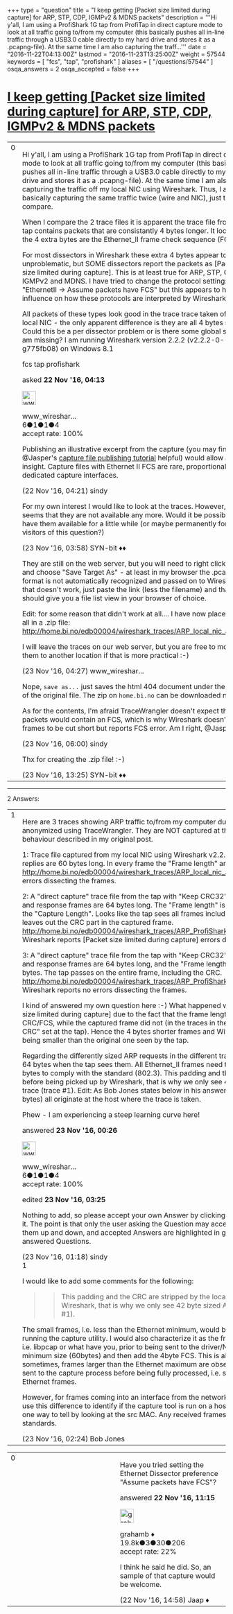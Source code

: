 +++
type = "question"
title = "I keep getting [Packet size limited during capture] for ARP, STP, CDP, IGMPv2 &amp; MDNS packets"
description = '''Hi y&#x27;all, I am using a ProfiShark 1G tap from ProfiTap in direct capture mode to look at all traffic going to/from my computer (this basically pushes all in-line traffic through a USB3.0 cable directly to my hard drive and stores it as a .pcapng-file).  At the same time I am also capturing the traff...'''
date = "2016-11-22T04:13:00Z"
lastmod = "2016-11-23T13:25:00Z"
weight = 57544
keywords = [ "fcs", "tap", "profishark" ]
aliases = [ "/questions/57544" ]
osqa_answers = 2
osqa_accepted = false
+++

<div class="headNormal">

# [I keep getting \[Packet size limited during capture\] for ARP, STP, CDP, IGMPv2 & MDNS packets](/questions/57544/i-keep-getting-packet-size-limited-during-capture-for-arp-stp-cdp-igmpv2-mdns-packets)

</div>

<div id="main-body">

<div id="askform">

<table id="question-table" style="width:100%;"><colgroup><col style="width: 50%" /><col style="width: 50%" /></colgroup><tbody><tr class="odd"><td style="width: 30px; vertical-align: top"><div class="vote-buttons"><span id="post-57544-upvote" class="ajax-command post-vote up" rel="nofollow" title="I like this post (click again to cancel)"> </span><div id="post-57544-score" class="post-score" title="current number of votes">0</div><span id="post-57544-downvote" class="ajax-command post-vote down" rel="nofollow" title="I dont like this post (click again to cancel)"> </span> <span id="favorite-mark" class="ajax-command favorite-mark" rel="nofollow" title="mark/unmark this question as favorite (click again to cancel)"> </span><div id="favorite-count" class="favorite-count"></div></div></td><td><div id="item-right"><div class="question-body"><p>Hi y'all, I am using a ProfiShark 1G tap from ProfiTap in direct capture mode to look at all traffic going to/from my computer (this basically pushes all in-line traffic through a USB3.0 cable directly to my hard drive and stores it as a .pcapng-file). At the same time I am also capturing the traffic off my local NIC using Wireshark. Thus, I am basically capturing the same traffic twice (wire and NIC), just to compare.</p><p>When I compare the 2 trace files it is apparent the trace file from the tap contains packets that are consistantly 4 bytes longer. It looks like the 4 extra bytes are the Ethernet_II frame check sequence (FCS).</p><p>For most dissectors in Wireshark these extra 4 bytes appear to be unproblematic, but SOME dissectors report the packets as [Packet size limited during capture]. This is at least true for ARP, STP, CDP, IGMPv2 and MDNS. I have tried to change the protocol setting: "EthernetII -&gt; Assume packets have FCS" but this appears to have no influence on how these protocols are interpreted by Wireshark.</p><p>All packets of these types look good in the trace trace taken off my local NIC - the only apparent difference is they are all 4 bytes shorter. Could this be a per dissector problem or is there some global setting I am missing? I am running Wireshark version 2.2.2 (v2.2.2-0-g775fb08) on Windows 8.1</p></div><div id="question-tags" class="tags-container tags"><span class="post-tag tag-link-fcs" rel="tag" title="see questions tagged &#39;fcs&#39;">fcs</span> <span class="post-tag tag-link-tap" rel="tag" title="see questions tagged &#39;tap&#39;">tap</span> <span class="post-tag tag-link-profishark" rel="tag" title="see questions tagged &#39;profishark&#39;">profishark</span></div><div id="question-controls" class="post-controls"></div><div class="post-update-info-container"><div class="post-update-info post-update-info-user"><p>asked <strong>22 Nov '16, 04:13</strong></p><img src="https://secure.gravatar.com/avatar/45daae8cb785375ded6a52706d3bb205?s=32&amp;d=identicon&amp;r=g" class="gravatar" width="32" height="32" alt="www_wireshark_no&#39;s gravatar image" /><p><span>www_wireshar...</span><br />
<span class="score" title="6 reputation points">6</span><span title="1 badges"><span class="badge1">●</span><span class="badgecount">1</span></span><span title="1 badges"><span class="silver">●</span><span class="badgecount">1</span></span><span title="4 badges"><span class="bronze">●</span><span class="badgecount">4</span></span><br />
<span class="accept_rate" title="Rate of the user&#39;s accepted answers">accept rate:</span> <span title="www_wireshark_no has one accepted answer">100%</span></p></div></div><div id="comments-container-57544" class="comments-container"><span id="57545"></span><div id="comment-57545" class="comment"><div id="post-57545-score" class="comment-score"></div><div class="comment-text"><p>Publishing an illustrative excerpt from the capture (you may find <span>@Jasper</span>'s <a href="https://blog.packet-foo.com/2016/11/the-wireshark-qa-trace-file-sharing-tutorial/">capture file publishing tutorial</a> helpful) would allow a better insight. Capture files with Ethernet II FCS are rare, proportionally to dedicated capture interfaces.</p></div><div id="comment-57545-info" class="comment-info"><span class="comment-age">(22 Nov '16, 04:21)</span> <span class="comment-user userinfo">sindy</span></div></div><span id="57566"></span><div id="comment-57566" class="comment"><div id="post-57566-score" class="comment-score"></div><div class="comment-text"><p>For my own interest I would like to look at the traces. However, it seems that they are not available any more. Would it be possible to have them available for a little while (or maybe permanently for future visitors of this question?)</p></div><div id="comment-57566-info" class="comment-info"><span class="comment-age">(23 Nov '16, 03:58)</span> <span class="comment-user userinfo">SYN-bit ♦♦</span></div></div><span id="57567"></span><div id="comment-57567" class="comment"><div id="post-57567-score" class="comment-score"></div><div class="comment-text"><p>They are still on the web server, but you will need to right click the link and choose "Save Target As" - at least in my browser the .pcapng format is not automatically recognized and passed on to Wireshark. If that doesn't work, just paste the link (less the filename) and that should give you a file list view in your browser of choice.</p><p>Edit: for some reason that didn't work at all.... I have now placed them all in a .zip file: <a href="http://home.bi.no/edb00004/wireshark_traces/ARP_local_nic_anon.zip">http://home.bi.no/edb00004/wireshark_traces/ARP_local_nic_anon.zip</a></p><p>I will leave the traces on our web server, but you are free to move them to another location if that is more practical :-)</p></div><div id="comment-57567-info" class="comment-info"><span class="comment-age">(23 Nov '16, 04:27)</span> <span class="comment-user userinfo">www_wireshar...</span></div></div><span id="57568"></span><div id="comment-57568" class="comment"><div id="post-57568-score" class="comment-score"></div><div class="comment-text"><p>Nope, <code>save as...</code> just saves the html 404 document under the name of the original file. The zip on <code>home.bi.no</code> can be downloaded normally.</p><p>As for the contents, I'm afraid TraceWrangler doesn't expect that the packets would contain an FCS, which is why Wireshark doesn't report frames to be cut short but reports FCS error. Am I right, <span>@Jasper</span>?</p></div><div id="comment-57568-info" class="comment-info"><span class="comment-age">(23 Nov '16, 06:00)</span> <span class="comment-user userinfo">sindy</span></div></div><span id="57585"></span><div id="comment-57585" class="comment"><div id="post-57585-score" class="comment-score"></div><div class="comment-text"><p>Thx for creating the .zip file! :-)</p></div><div id="comment-57585-info" class="comment-info"><span class="comment-age">(23 Nov '16, 13:25)</span> <span class="comment-user userinfo">SYN-bit ♦♦</span></div></div></div><div id="comment-tools-57544" class="comment-tools"></div><div class="clear"></div><div id="comment-57544-form-container" class="comment-form-container"></div><div class="clear"></div></div></td></tr></tbody></table>

------------------------------------------------------------------------

<div class="tabBar">

<span id="sort-top"></span>

<div class="headQuestions">

2 Answers:

</div>

</div>

<span id="57560"></span>

<div id="answer-container-57560" class="answer accepted-answer answered-by-owner">

<table style="width:100%;"><colgroup><col style="width: 50%" /><col style="width: 50%" /></colgroup><tbody><tr class="odd"><td style="width: 30px; vertical-align: top"><div class="vote-buttons"><span id="post-57560-upvote" class="ajax-command post-vote up" rel="nofollow" title="I like this post (click again to cancel)"> </span><div id="post-57560-score" class="post-score" title="current number of votes">1</div><span id="post-57560-downvote" class="ajax-command post-vote down" rel="nofollow" title="I dont like this post (click again to cancel)"> </span> <span class="accept-answer on" rel="nofollow" title="www_wireshark_no has selected this answer as the correct answer"> </span></div></td><td><div class="item-right"><div class="answer-body"><p>Here are 3 traces showing ARP traffic to/from my computer during pinging. The trace files have been anonymized using TraceWrangler. They are NOT captured at the same time, but show the same behaviour described in my original post.</p><p>1: Trace file captured from my local NIC using Wireshark v2.2.2 Requests are 42 bytes in length and replies are 60 bytes long. In every frame the "Frame length" and "Capture length" are the same. <a href="http://home.bi.no/edb00004/wireshark_traces/ARP_local_nic_anon.pcapng">http://home.bi.no/edb00004/wireshark_traces/ARP_local_nic_anon.pcapng</a> Wireshark reports no errors dissecting the frames.</p><p>2: A "direct capture" trace file from the tap with "Keep CRC32" unchecked on the tap. All ARP request and response frames are 64 bytes long. The "Frame length" is however always 4 bytes longer than the "Capture Length". Looks like the tap sees all frames including their 4 byte CRC on the wire, but leaves out the CRC part in the captured frame. <a href="http://home.bi.no/edb00004/wireshark_traces/ARP_ProfiShark_tap_do_not_KeepCRC32_anon.pcapng">http://home.bi.no/edb00004/wireshark_traces/ARP_ProfiShark_tap_do_not_KeepCRC32_anon.pcapng</a> Wireshark reports [Packet size limited during capture] errors dissecting the frames.</p><p>3: A "direct capture" trace file from the tap with "Keep CRC32" checked on the tap. All ARP request and response frames are 64 bytes long, and the "Frame length" and "Capture length" are both 64 bytes. The tap passes on the entire frame, including the CRC. <a href="http://home.bi.no/edb00004/wireshark_traces/ARP_ProfiShark_tap_KeepCRC32_anon.pcapng">http://home.bi.no/edb00004/wireshark_traces/ARP_ProfiShark_tap_KeepCRC32_anon.pcapng</a> Wireshark reports no errors dissecting the frames.</p><p>I kind of answered my own question here :-) What happened was that Wireshark threw the [Packet size limited during capture] due to the fact that the frame length reported by the tap included the CRC/FCS, while the captured frame did not (in the traces in the original post I did not have the "Keep CRC" set at the tap). Hence the 4 bytes shorter frames and Wireshark correctly marking them as being smaller than the original one seen by the tap.</p><p>Regarding the differently sized ARP requests in the different trace files - 42 bytes in the local trace vs 64 bytes when the tap sees them. All Ethernet_II frames need to be padded up to the minimum of 64 bytes to comply with the standard (802.3). This padding and the CRC are stripped by the local NIC before being picked up by Wireshark, that is why we only see 42 byte sized ARP requests in the client trace (trace #1). Edit: As Bob Jones states below in his answer to this post - the smaller frames (&lt;60 bytes) all originate at the host where the trace is taken.</p><p>Phew - I am experiencing a steep learning curve here!</p></div><div class="answer-controls post-controls"></div><div class="post-update-info-container"><div class="post-update-info post-update-info-user"><p>answered <strong>23 Nov '16, 00:26</strong></p><img src="https://secure.gravatar.com/avatar/45daae8cb785375ded6a52706d3bb205?s=32&amp;d=identicon&amp;r=g" class="gravatar" width="32" height="32" alt="www_wireshark_no&#39;s gravatar image" /><p><span>www_wireshar...</span><br />
<span class="score" title="6 reputation points">6</span><span title="1 badges"><span class="badge1">●</span><span class="badgecount">1</span></span><span title="1 badges"><span class="silver">●</span><span class="badgecount">1</span></span><span title="4 badges"><span class="bronze">●</span><span class="badgecount">4</span></span><br />
<span class="accept_rate" title="Rate of the user&#39;s accepted answers">accept rate:</span> <span title="www_wireshark_no has one accepted answer">100%</span></p></div><div class="post-update-info post-update-info-edited"><p><span> edited <strong>23 Nov '16, 03:25</strong> </span></p></div></div><div id="comments-container-57560" class="comments-container"><span id="57562"></span><div id="comment-57562" class="comment"><div id="post-57562-score" class="comment-score"></div><div class="comment-text"><p>Nothing to add, so please accept your own Answer by clicking the checkmark (not thumbs up) next to it. The point is that only the user asking the Question may accept Answers, all others can only vote them up and down, and accepted Answers are highlighted in green in the list to indicate usefully answered Questions.</p></div><div id="comment-57562-info" class="comment-info"><span class="comment-age">(23 Nov '16, 01:18)</span> <span class="comment-user userinfo">sindy</span></div></div><span id="57564"></span><div id="comment-57564" class="comment"><div id="post-57564-score" class="comment-score">1</div><div class="comment-text"><p>I would like to add some comments for the following:</p><blockquote><blockquote><p>This padding and the CRC are stripped by the local NIC before being picked up by Wireshark, that is why we only see 42 byte sized ARP requests in the client trace (trace #1).</p></blockquote></blockquote><p>The small frames, i.e. less than the Ethernet minimum, would be frames sent from the host that is running the capture utility. I would also characterize it as the frames get sent to the capture process, i.e. libpcap or what have you, prior to being sent to the driver/NIC, which will do the padding to the minimum size (60bytes) and then add the 4byte FCS. This is also true in general for offload engines: sometimes, frames larger than the Ethernet maximum are observed from the sending host as they are sent to the capture process before being fully processed, i.e. segmented, padded, etc., into standard Ethernet frames.</p><p>However, for frames coming into an interface from the network, they are typically the correct size. I use this difference to identify if the capture tool is run on a host, and which host - the small frames are one way to tell by looking at the src MAC. Any received frames are usually within the Ethernet standards.</p></div><div id="comment-57564-info" class="comment-info"><span class="comment-age">(23 Nov '16, 02:24)</span> <span class="comment-user userinfo">Bob Jones</span></div></div></div><div id="comment-tools-57560" class="comment-tools"></div><div class="clear"></div><div id="comment-57560-form-container" class="comment-form-container"></div><div class="clear"></div></div></td></tr></tbody></table>

</div>

<span id="57553"></span>

<div id="answer-container-57553" class="answer">

<table style="width:100%;"><colgroup><col style="width: 50%" /><col style="width: 50%" /></colgroup><tbody><tr class="odd"><td style="width: 30px; vertical-align: top"><div class="vote-buttons"><span id="post-57553-upvote" class="ajax-command post-vote up" rel="nofollow" title="I like this post (click again to cancel)"> </span><div id="post-57553-score" class="post-score" title="current number of votes">0</div><span id="post-57553-downvote" class="ajax-command post-vote down" rel="nofollow" title="I dont like this post (click again to cancel)"> </span></div></td><td><div class="item-right"><div class="answer-body"><p>Have you tried setting the Ethernet Dissector preference "Assume packets have FCS"?</p></div><div class="answer-controls post-controls"></div><div class="post-update-info-container"><div class="post-update-info post-update-info-user"><p>answered <strong>22 Nov '16, 11:15</strong></p><img src="https://secure.gravatar.com/avatar/d2a7e24ca66604c749c7c88c1da8ff78?s=32&amp;d=identicon&amp;r=g" class="gravatar" width="32" height="32" alt="grahamb&#39;s gravatar image" /><p><span>grahamb ♦</span><br />
<span class="score" title="19834 reputation points"><span>19.8k</span></span><span title="3 badges"><span class="badge1">●</span><span class="badgecount">3</span></span><span title="30 badges"><span class="silver">●</span><span class="badgecount">30</span></span><span title="206 badges"><span class="bronze">●</span><span class="badgecount">206</span></span><br />
<span class="accept_rate" title="Rate of the user&#39;s accepted answers">accept rate:</span> <span title="grahamb has 274 accepted answers">22%</span></p></div></div><div id="comments-container-57553" class="comments-container"><span id="57558"></span><div id="comment-57558" class="comment"><div id="post-57558-score" class="comment-score"></div><div class="comment-text"><p>I think he said he did. So, an sample of that capture would be welcome.</p></div><div id="comment-57558-info" class="comment-info"><span class="comment-age">(22 Nov '16, 14:58)</span> <span class="comment-user userinfo">Jaap ♦</span></div></div></div><div id="comment-tools-57553" class="comment-tools"></div><div class="clear"></div><div id="comment-57553-form-container" class="comment-form-container"></div><div class="clear"></div></div></td></tr></tbody></table>

</div>

<div class="paginator-container-left">

</div>

</div>

</div>

